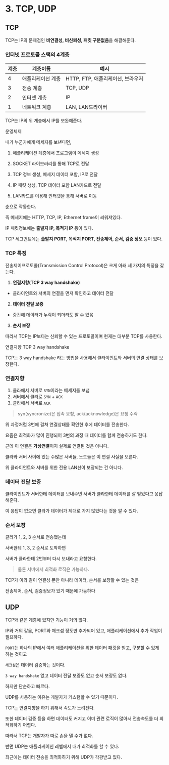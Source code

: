 # 3. TCP, UDP

## TCP

TCP는 IP의 문제점인 **비연결성, 비신뢰성, 패킷 구분없음**을 해결해준다.

### 인터넷 프로토콜 스택의 4계층

| 계층 | 계층이름          | 예시                              |
| ---- | ----------------- | --------------------------------- |
| 4    | 애플리케이션 계층 | HTTP, FTP, 애플리케이션, 브라우저 |
| 3    | 전송 계층         | TCP, UDP                          |
| 2    | 인터넷 계층       | IP                                |
| 1    | 네트워크 계층     | LAN, LAN드라이버                  |

TCP는 IP의 위 계층에서 IP를 보완해준다.

운영체제

내가 누군가에게 메세지를 보낸다면,

1. 애플리케이션 계층에서 프로그램이 메세지 생성

2. SOCKET 라이브러리를 통해 TCP로 전달

3. TCP 정보 생성, 메세지 데이터 포함, IP로 전달

4. IP 패킷 생성, TCP 데이터 포함 LAN카드로 전달

5. LAN카드를 이용해 인터넷을 통해 서버로 이동

순으로 작동한다.

즉 메세지에는 HTTP, TCP, IP, Ethernet frame이 씌워져있다.

IP 패킷정보에는 **출발지 IP, 목적기 IP** 등이 있다.

TCP 세그먼트에는 **출발지 PORT, 목적지 PORT, 전송제어, 순서, 검증 정보** 등이 있다.

### TCP 특징

전송제어프로토콜(Transmission Control Protocol)은 크게 아래 세 가지의 특징을 갖는다.

1. **연결지향(TCP 3 way handshake)**

- 클라이언트와 서버의 연결을 먼저 확인하고 데이터 전달

2. **데이터 전달 보증**

- 중간에 데이터가 누락이 되더라도 알 수 있음

3. **순서 보장**

따라서 TCP는 IP보다는 신뢰할 수 있는 프로토콜이며 현재는 대부분 TCP를 사용한다.

연결지향 TCP 3 way handshake

TCP는 3 way handshake 라는 방법을 사용해서 클라이언트와 서버의 연결 상태를 보장한다.

### 연결지향

1. 클라에서 서버로 `SYN`이라는 메세지를 보냄
2. 서버에서 클라로 `SYN` + `ACK`
3. 클라에서 서버로 `ACK`

> syn(syncronize)은 접속 요청, ack(acknowledge)은 요청 수락

위 과정처럼 3번에 걸쳐 연결상태를 확인한 후에 데이터를 전송한다.

요즘은 최적화가 많이 진행되어 3번의 과정 때 데이터를 함께 전송하기도 한다.

근데 이 연결은 **가상연결**이지 실제로 연결된 것은 아니다.

클라와 서버 사이에 있는 수많은 서버들, 노드들은 이 연결 사실을 모른다.

위 클라이언트와 서버를 위한 전용 LAN선이 보장되는 건 아니다.

### 데이터 전달 보증

클라이언트가 서버한테 데이터를 보내주면 서버가 클라한테 데이터를 잘 받았다고 응답해준다.

이 응답이 없으면 클라가 데이터가 제대로 가지 않았다는 것을 알 수 있다.

### 순서 보장

클라가 1, 2, 3 순서로 전송했는데

서버한테 1, 3, 2 순서로 도착하면

서버가 클라한테 2번부터 다시 보내라고 요청한다.

> 물론 서버에서 최적화 로직은 가능하다.

TCP가 이와 같이 연결성 뿐만 아니라 데이터, 순서를 보장할 수 있는 것은

전송제어, 순서, 검증정보가 있기 때문에 가능하다

## UDP

TCP와 같은 계층에 있지만 기능이 거의 없다.

IP와 거의 같음, PORT와 체크섬 정도만 추가되어 있고, 애플리케이션에서 추가 작업이 필요하다.

`PORT`는 하나의 IP에서 여러 애플리케이션을 위한 데이터 패킷을 받고, 구분할 수 있게 하는 것이고

`체크섬`은 데이터 검증하는 것이다.

`3 way handshake` 없고 데이터 전달 보증도 없고 순서 보장도 없다.

하지만 단순하고 빠르다.

UDP를 사용하는 이유는 개발자가 커스텀할 수 있기 때문이다.

TCP는 연결지향을 하기 위해서 속도가 느려진다.

또한 데이터 검증 등을 하면 데이터도 커지고 이미 관련 로직이 많아서 전송속도를 더 최적화하기 어렵다.

따라서 TCP는 개발자가 따로 손을 댈 수가 없다.

반면 UDP는 애플리케이션 레벨에서 내가 최적화를 할 수 있다.

최근에는 데이터 전송을 최적화하기 위해 UDP가 각광받고 있다.
